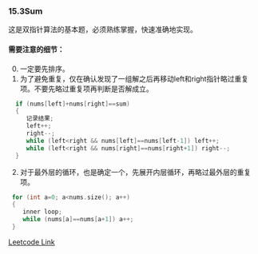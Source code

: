 ### 15.3Sum
这是双指针算法的基本题，必须熟练掌握，快速准确地实现。

#### 需要注意的细节：
0. 一定要先排序。
1. 为了避免重复，仅在确认发现了一组解之后再移动left和right指针略过重复项。不要先略过重复项再判断是否解成立。
```cpp
  if (nums[left]+nums[right]==sum)
  {
     记录结果;
     left++;
     right--;
     while (left<right && nums[left]==nums[left-1]) left++;
     while (left<right && nums[right]==nums[right+1]) right--;
  }
```
2. 对于最外层的循环，也是确定一个，先展开内层循环，再略过最外层的重复项。
```cpp
 for (int a=0; a<nums.size(); a++)
 {
    inner loop;
    while (nums[a]==nums[a+1]) a++;
 }
```

[Leetcode Link](https://leetcode.com/problems/3sum)

